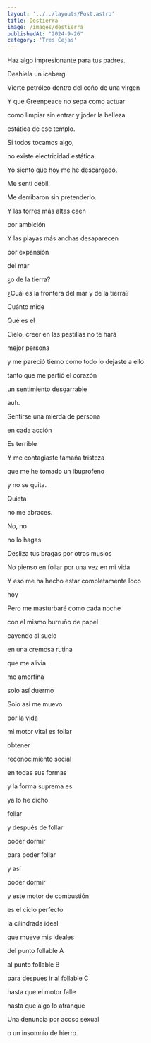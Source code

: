 ```yaml
---
layout: '../../layouts/Post.astro'
title: Destierra
image: /images/destierra
publishedAt: "2024-9-26"
category: 'Tres Cejas'
---
```


Haz algo impresionante para tus padres.

Deshiela un iceberg.

Vierte petróleo dentro del coño de una virgen

Y que Greenpeace no sepa como actuar

como limpiar sin entrar y joder la belleza

estática de ese templo.

Si todos tocamos algo,

no existe electricidad estática.

Yo siento que hoy me he descargado.

Me sentí débil.

Me derribaron sin pretenderlo.

Y las torres más altas caen

por ambición

Y las playas más anchas desaparecen

por expansión

del mar

¿o de la tierra?

¿Cuál es la frontera del mar y de la tierra?

Cuánto mide

Qué es el

Cielo, creer en las pastillas no te hará

mejor persona

y me pareció tierno como todo lo dejaste a ello

tanto que me partió el corazón

un sentimiento desgarrable

auh.

Sentirse una mierda de persona

en cada acción

Es terrible

Y me contagiaste tamaña tristeza

que me he tomado un ibuprofeno

y no se quita.

Quieta

no me abraces.

No, no

no lo hagas

Desliza tus bragas por otros muslos

No pienso en follar por una vez en mi vida

Y eso me ha hecho estar completamente loco

hoy

Pero me masturbaré como cada noche

con el mismo burruño de papel

cayendo al suelo

en una cremosa rutina

que me alivia

me amorfina

solo así duermo

Solo así me muevo

por la vida

mi motor vital es follar

obtener

reconocimiento social

en todas sus formas

y la forma suprema es

ya lo he dicho

follar

y después de follar

poder dormir

para poder follar

y así

poder dormir

y este motor de combustión

es el ciclo perfecto

la cilindrada ideal

que mueve mis ideales

del punto follable A

al punto follable B

para despues ir al follable C

hasta que el motor falle

hasta que algo lo atranque

Una denuncia por acoso sexual

o un insomnio de hierro.